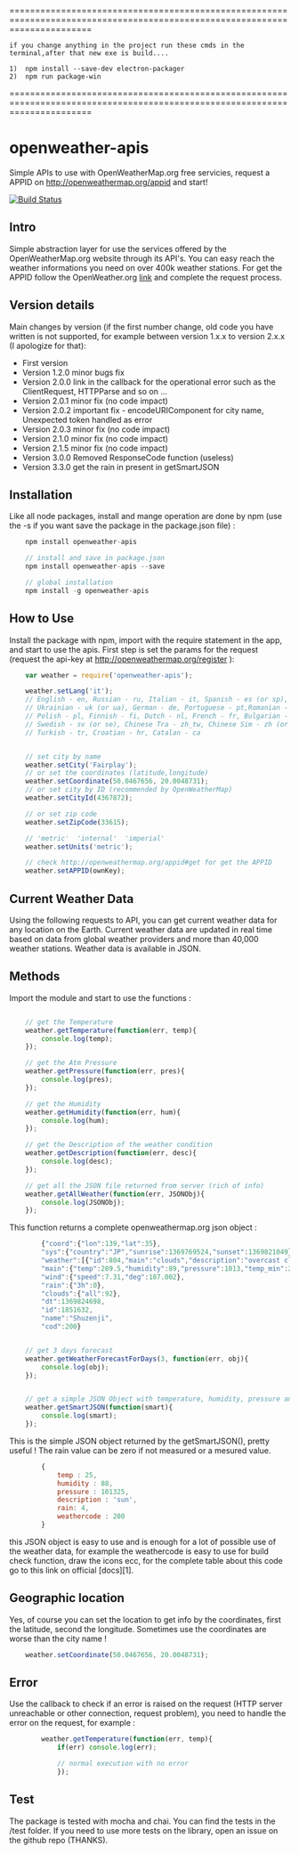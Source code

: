 


============================================================================================================================

    if you change anything in the project run these cmds in the terminal,after that new exe is build....

    1)  npm install --save-dev electron-packager
    2)  npm run package-win

============================================================================================================================


# openweather-apis
Simple APIs to use with OpenWeatherMap.org free servicies, request a APPID on http://openweathermap.org/appid and start!

[![Build Status](https://travis-ci.org/CICCIOSGAMINO/openweather-apis.svg?branch=master)](https://travis-ci.org/CICCIOSGAMINO/openweather-apis)

## Intro
Simple abstraction layer for use the services offered by the OpenWeatherMap.org website through its API's. You can easy reach the weather informations you need on over 400k weather stations. For get the APPID follow the OpenWeather.org [link][3] and complete the request process.

## Version details
Main changes by version (if the first number change, old code you have written is not supported, for
example between version 1.x.x to version 2.x.x (I apologize for that):

+ First version  
+ Version 1.2.0 minor bugs fix  
+ Version 2.0.0 link in the callback for the operational error such as the ClientRequest, HTTPParse and so on ...
+ Version 2.0.1 minor fix (no code impact)
+ Version 2.0.2 important fix - encodeURIComponent for city name, Unexpected token handled as error
+ Version 2.0.3 minor fix (no code impact)  
+ Version 2.1.0 minor fix (no code impact)
+ Version 2.1.5 minor fix (no code impact)
+ Version 3.0.0 Removed ResponseCode function (useless)
+ Version 3.3.0 get the rain in present in getSmartJSON 

## Installation
Like all node packages, install and mange operation are done by npm (use the -s if you want save
the package in the package.json file) :

```javascript
	npm install openweather-apis

	// install and save in package.json
	npm install openweather-apis --save

	// global installation
	npm install -g openweather-apis
```

## How to Use

Install the package with npm, import with the require statement in the app, and start to use the apis. First
step is set the params for the request (request the api-key at http://openweathermap.org/register ):

```javascript
	var weather = require('openweather-apis');

	weather.setLang('it');
	// English - en, Russian - ru, Italian - it, Spanish - es (or sp),
	// Ukrainian - uk (or ua), German - de, Portuguese - pt,Romanian - ro,
	// Polish - pl, Finnish - fi, Dutch - nl, French - fr, Bulgarian - bg,
	// Swedish - sv (or se), Chinese Tra - zh_tw, Chinese Sim - zh (or zh_cn),
	// Turkish - tr, Croatian - hr, Catalan - ca


	// set city by name
	weather.setCity('Fairplay');
 	// or set the coordinates (latitude,longitude)
	weather.setCoordinate(50.0467656, 20.0048731);
	// or set city by ID (recommended by OpenWeatherMap)
	weather.setCityId(4367872);

    // or set zip code
	weather.setZipCode(33615);

	// 'metric'  'internal'  'imperial'
 	weather.setUnits('metric');

	// check http://openweathermap.org/appid#get for get the APPID
 	weather.setAPPID(ownKey);
```



## Current Weather Data
Using the following requests to API, you can get current weather data for any location on the Earth. Current weather data are updated in real time based on data from global weather providers and more than 40,000 weather stations. Weather data is available in JSON.

## Methods
Import the module and start to use the functions :

```javascript

	// get the Temperature  
	weather.getTemperature(function(err, temp){
		console.log(temp);
	});

	// get the Atm Pressure
	weather.getPressure(function(err, pres){
		console.log(pres);
	});

	// get the Humidity
	weather.getHumidity(function(err, hum){
		console.log(hum);
	});

	// get the Description of the weather condition
	weather.getDescription(function(err, desc){
		console.log(desc);
	});

	// get all the JSON file returned from server (rich of info)
	weather.getAllWeather(function(err, JSONObj){
		console.log(JSONObj);
	});
```

This function returns a complete openweathermap.org json object :

```javascript
		{"coord":{"lon":139,"lat":35},
		"sys":{"country":"JP","sunrise":1369769524,"sunset":1369821049},
		"weather":[{"id":804,"main":"clouds","description":"overcast clouds","icon":"04n"}],
		"main":{"temp":289.5,"humidity":89,"pressure":1013,"temp_min":287.04,"temp_max":292.04},
		"wind":{"speed":7.31,"deg":187.002},
		"rain":{"3h":0},
		"clouds":{"all":92},
		"dt":1369824698,
		"id":1851632,
		"name":"Shuzenji",
		"cod":200}
```
```javascript

	// get 3 days forecast
	weather.getWeatherForecastForDays(3, function(err, obj){
		console.log(obj);
	});


	// get a simple JSON Object with temperature, humidity, pressure and description
	weather.getSmartJSON(function(smart){
		console.log(smart);
	});
```

This is the simple JSON object returned by the getSmartJSON(), pretty useful ! The rain 
value can be zero if not measured or a mesured value. 

```javascript
		{
			temp : 25,
			humidity : 88,
			pressure : 101325,
			description : 'sun',
			rain: 4,
			weathercode : 200
		}
```

this JSON object is easy to use and is enough for a lot of possible use of the weather data, for example the
weathercode is easy to use for build check function, draw the icons ecc, for the complete table about this code
go to this link on official [docs][1].


## Geographic location
Yes, of course you can set the location to get info by the coordinates, first the latitude, second
the longitude. Sometimes use the coordinates are worse than the city name !

```javascript
	weather.setCoordinate(50.0467656, 20.0048731);
```


## Error
Use the callback to check if an error is raised on the request (HTTP server unreachable or other connection, request problem),
you need to handle the error on the request, for example :

```javascript
		weather.getTemperature(function(err, temp){
			if(err) console.log(err);

			// normal execution with no error
			});
```

## Test
The package is tested with mocha and chai. You can find the tests in the /test folder. If you need to use more tests on the
library, open an issue on the github repo (THANKS).

[3]:http://openweathermap.org/appid
